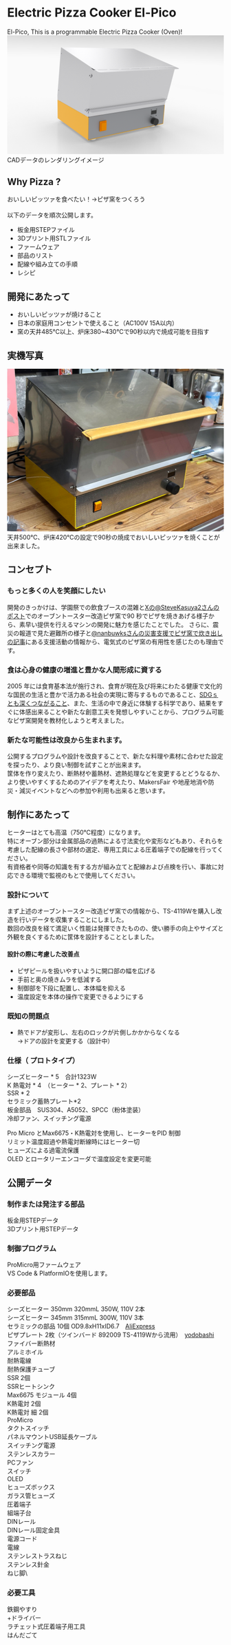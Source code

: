 # Electric Pizza Cooker El-Pico
El-Pico, This is a programmable Electric Pizza Cooker (Oven)!
\
![Screenshot](image/image.png)
CADデータのレンダリングイメージ

## Why Pizza ?
おいしいピッツァを食べたい！→ピザ窯をつくろう
\
\
以下のデータを順次公開します。
* 板金用STEPファイル
* 3Dプリント用STLファイル
* ファームウェア
* 部品のリスト
* 配線や組み立ての手順
* レシピ

## 開発にあたって
* おいしいピッツァが焼けること
* 日本の家庭用コンセントで使えること（AC100V 15A以内）
* 窯の天井485℃以上、炉床380~430℃で90秒以内で焼成可能を目指す

## 実機写真
![Screenshot](image/El-Pico_01.png)
天井500℃、炉床420℃の設定で90秒の焼成でおいしいピッツァを焼くことが出来ました。

## コンセプト
### もっと多くの人を笑顔にしたい
開発のきっかけは、学園祭での飲食ブースの混雑と[Xの@SteveKasuya2さんのポスト](https://x.com/SteveKasuya2/status/1695339494550224910)でのオーブントースター改造ピザ窯で90 秒でピザを焼きあげる様子から、素早い提供を行えるマシンの開発に魅力を感じたことでした。
さらに、震災の報道で見た避難所の様子と[@nanbuwksさんの災害支援でピザ窯で炊き出しの記事](https://qiita.com/nanbuwks/items/adf3fea1b13d262047f9)にある支援活動の情報から、電気式のピザ窯の有用性を感じたのも理由です。

### 食は心身の健康の増進と豊かな人間形成に資する
2005 年には食育基本法が施行され、食育が現在及び将来にわたる健康で文化的な国民の生活と豊かで活力ある社会の実現に寄与するものであること、[SDGｓとも深くつながること](https://www.maff.go.jp/j/syokuiku/network/topics/2022forum.html)、また、生活の中で身近に体験する科学であり、結果をすぐに体感出来ることや新たな創意工夫を発想しやすいことから、プログラム可能なピザ窯開発を教材化しようと考えました。

### 新たな可能性は改良から生まれます。
公開するプログラムや設計を改良することで、新たな料理や素材に合わせた設定を探ったり、より良い制御を試すことが出来ます。\
筐体を作り変えたり、断熱材や蓄熱材、遮熱処理などを変更するとどうなるか、より使いやすくするためのアイデアを考えたり、MakersFair や地産地消や防災・減災イベントなどへの参加や利用も出来ると思います。

## 制作にあたって
ヒーターはとても高温（750℃程度）になります。\
特にオーブン部分は金属部品の過熱による寸法変化や変形などもあり、それらを考慮した配線の長さや部材の選定、専用工具による圧着端子での配線を行ってください。\
有資格者や同等の知識を有する方が組み立てと配線および点検を行い、事故に対応できる環境で監視のもとで使用してください。

### 設計について
まず上述のオーブントースター改造ピザ窯での情報から、TS-4119Wを購入し改造を行いデータを収集することにしました。\
数回の改良を経て満足いく性能は発揮できたものの、使い勝手の向上やサイズと外観を良くするために筐体を設計することとしました。
#### 設計の際に考慮した改善点
* ピザピールを扱いやすいように開口部の幅を広げる
* 手前と奥の焼きムラを低減する
* 制御部を下段に配置し、本体幅を抑える
* 温度設定を本体の操作で変更できるようにする

### 既知の問題点
* 熱でドアが変形し、左右のロックが片側しかかからなくなる\
→ドアの設計を変更する（設計中）

### 仕様（ プロトタイプ）
シーズヒーター * 5　合計1323W\
K 熱電対 * 4　（ヒーター * 2、プレート * 2）\
SSR * 2\
セラミック蓄熱プレート*2\
板金部品　SUS304、A5052、SPCC（粉体塗装）\
冷却ファン、スイッチング電源

Pro Micro とMax6675・K熱電対を使用し、ヒーターをPID 制御\
リミット温度超過や熱電対断線時にはヒーター切\
ヒューズによる過電流保護\
OLED とロータリーエンコーダで温度設定を変更可能

## 公開データ
### 制作または発注する部品
板金用STEPデータ\
3Dプリント用STEPデータ

### 制御プログラム
ProMicro用ファームウェア\
VS Code & PlatformIOを使用します。

### 必要部品
シーズヒーター 350mm 320mmL 350W, 110V 2本\
シーズヒーター 345mm 315mmL 300W, 110V 3本\
セラミックの部品 10個 OD9.8xH11xID6.7　[AliExpress](https://ja.aliexpress.com/item/1005002340926694.html) \
ピザプレート 2枚（ツインバード 892009 TS-4119Wから流用）　[yodobashi](https://www.yodobashi.com/product/100000001002338272/)\
ファイバー断熱材\
アルミホイル\
耐熱電線\
耐熱保護チューブ\
SSR 2個\
SSRヒートシンク\
Max6675 モジュール 4個\
K熱電対 2個\
K熱電対 細 2個\
ProMicro\
タクトスイッチ\
パネルマウントUSB延長ケーブル\
スイッチング電源\
ステンレスカラー\
PCファン\
スイッチ\
OLED\
ヒューズボックス\
ガラス管ヒューズ\
圧着端子\
組端子台\
DINレール\
DINレール固定金具\
電源コード\
電線\
ステンレストラスねじ\
ステンレス針金\
ねじ脚\

### 必要工具
鉄鋼やすり\
+ドライバー\
ラチェット式圧着端子用工具\
はんだごて